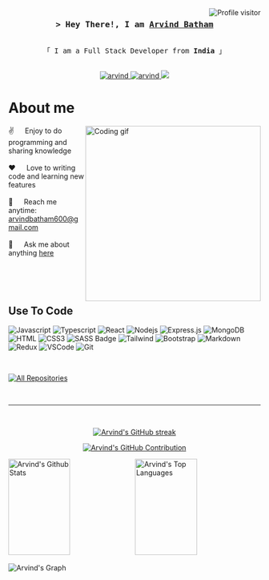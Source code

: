 <a href="https://komarev.com/ghpvc/?username=arvindbatham600">
  <img align="right" src="https://komarev.com/ghpvc/?username=arvindbatham600&label=Visitors&color=0e75b6&style=flat" alt="Profile visitor" />
</a>

<!-- Intro  -->
<h3 align="center">
        <samp>&gt; Hey There!, I am
                <b><a target="_blank" href="https://arvindbatham600.github.io/PortFolio/">Arvind Batham</a></b>
        </samp>
</h3>

<p align="center"> 
  <samp>
    <br>
    「 I am a Full Stack Developer from <b>India</b> 」
    <br>
    <br>
  </samp>
</p>

<p align="center">
 <a href="https://arvindbatham600.github.io/PortFolio/" target="blank">
  <img src="https://img.shields.io/badge/Website-DC143C?style=for-the-badge&logo=medium&logoColor=white" alt="arvind" />
 </a>
 <a href="https://www.linkedin.com/in/arvindbatham/" target="_blank">
  <img src="https://img.shields.io/badge/LinkedIn-0077B5?style=for-the-badge&logo=linkedin&logoColor=white" alt="arvind"/>
 </a>
 <a href="https://twitter.com/ArvindBatham13" target="_blank">
  <img src="https://img.shields.io/badge/Twitter-1DA1F2?style=for-the-badge&logo=twitter&logoColor=white" />
 </a

</p>
<br />

<!-- About Section -->

# About me

<p>
 <img align="right" width="350" src="/assets/programmer.gif" alt="Coding gif" />
  
 ✌️ &emsp; Enjoy to do programming and sharing knowledge <br/><br/>
 ❤️ &emsp; Love to writing code and learning new features<br/><br/>
 📧 &emsp; Reach me anytime: arvindbatham600@gmail.com<br/><br/>
 💬 &emsp; Ask me about anything [here](https://arvindbatham600.github.io/PortFolio/)

</p>

<br/>
<br/>
<br/>

## Use To Code

![Javascript](https://img.shields.io/badge/Javascript-F0DB4F?style=for-the-badge&labelColor=black&logo=javascript&logoColor=F0DB4F)
![Typescript](https://img.shields.io/badge/Typescript-007acc?style=for-the-badge&labelColor=black&logo=typescript&logoColor=007acc)
![React](https://img.shields.io/badge/-React-61DBFB?style=for-the-badge&labelColor=black&logo=react&logoColor=61DBFB)
![Nodejs](https://img.shields.io/badge/Nodejs-3C873A?style=for-the-badge&labelColor=black&logo=node.js&logoColor=3C873A)
![Express.js](https://img.shields.io/badge/Express.js-000000?style=for-the-badge&logo=express&logoColor=white)
![MongoDB](https://img.shields.io/badge/MongoDB-4EA94B?style=for-the-badge&logo=mongodb&logoColor=white)
![HTML](https://img.shields.io/badge/HTML5-E34F26?style=for-the-badge&logo=html5&logoColor=white)
![CSS3](https://img.shields.io/badge/CSS3-1572B6?style=for-the-badge&logo=css3&logoColor=white)
![SASS Badge](https://img.shields.io/badge/Sass-CC6699?style=for-the-badge&logo=sass&logoColor=white)
![Tailwind](https://img.shields.io/badge/Tailwind_CSS-092749?style=for-the-badge&logo=tailwindcss&logoColor=06B6D4&labelColor=000000)
![Bootstrap](https://img.shields.io/badge/Bootstrap-563D7C?style=for-the-badge&logo=bootstrap&logoColor=white)
![Markdown](https://img.shields.io/badge/Markdown-000000?style=for-the-badge&logo=markdown&logoColor=white)
![Redux](https://img.shields.io/badge/Redux-593D88?style=for-the-badge&logo=redux&logoColor=white)
![VSCode](https://img.shields.io/badge/Visual_Studio-0078d7?style=for-the-badge&logo=visual%20studio&logoColor=white)
![Git](https://img.shields.io/badge/Git-F05032?style=for-the-badge&logo=git&logoColor=white)

<br/>

<p align="left">
  <a href="https://github.com/arvindbatham600?tab=repositories" target="_blank"><img alt="All Repositories" title="All Repositories" src="https://img.shields.io/badge/-All%20Repos-2962FF?style=for-the-badge&logo=koding&logoColor=white"/></a>
</p>

<br/>
<hr/>
<br/>

<p align="center">
  <a href="https://github.com/arvindbatham600">
    <img src="https://github-readme-streak-stats.herokuapp.com/?user=arvindbatham600&theme=radical&border=7F3FBF&background=0D1117" alt="Arvind's GitHub streak"/>
  </a>
</p>

<p align="center">
  <a href="https://github.com/arvindbatham600">
    <img src="https://github-profile-summary-cards.vercel.app/api/cards/profile-details?username=arvindbatham600&theme=radical" alt="Arvind's GitHub Contribution"/>
  </a>
</p>

<a> 
    <a href="https://github.com/arvindbatham600"><img alt="Arvind's Github Stats" src="https://denvercoder1-github-readme-stats.vercel.app/api?username=arvindbatham600&show_icons=true&count_private=true&theme=react&border_color=7F3FBF&bg_color=0D1117&title_color=F85D7F&icon_color=F8D866" height="192px" width="49.5%"/></a>
  <a href="https://github.com/arvindbatham600"><img alt="Arvind's Top Languages" src="https://denvercoder1-github-readme-stats.vercel.app/api/top-langs/?username=arvindbatham600&langs_count=8&layout=compact&theme=react&border_color=7F3FBF&bg_color=0D1117&title_color=F85D7F&icon_color=F8D866" height="192px" width="49.5%"/></a>
  <br/>
</a>

![Arvind's Graph](https://github-readme-activity-graph.vercel.app/graph?username=arvindbatham600&custom_title=Arvind's%20GitHub%20Activity%20Graph&bg_color=0D1117&color=7F3FBF&line=7F3FBF&point=7F3FBF&area_color=FFFFFF&title_color=FFFFFF&area=true)
